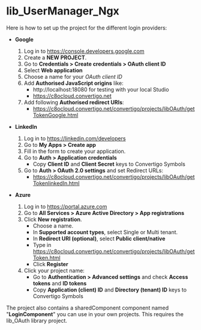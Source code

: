 # lib_UserManager_Ngx
Here is how to set up the project for the different login providers:
- **Google**
    1. Log in to https://console.developers.google.com
    2. Create a **NEW PROJECT**.
    3. Go to **Credentials > Create credentials > OAuth client ID**
    4. Select **Web application**
    5. Choose a name for your *OAuth client ID*
    6. Add **Authorised JavaScript origins** like:
        - http://localhost:18080 for testing with your local Studio
        - https://c8ocloud.convertigo.net
    7. Add following **Authorised redirect URIs**:
        - https://c8ocloud.convertigo.net/convertigo/projects/libOAuth/getTokenGoogle.html
        

- **LinkedIn**
    1. Log in to https://linkedin.com/developers
    2. Go to **My Apps > Create app**
    3. Fill in the form to create your application.
    4. Go to **Auth > Application credentials**
        - Copy **Client ID** and **Client Secret** keys to Convertigo Symbols
    5. Go to **Auth > OAuth 2.0 settings** and set Redirect URLs:
        - https://c8ocloud.convertigo.net/convertigo/projects/libOAuth/getTokenlinkedIn.html

- **Azure**
    1. Log in to https://portal.azure.com
    2. Go to **All Services > Azure Active Directory > App registrations**
    3. Click **New registration**.
        - Choose a name.
        - In **Supported account types**, select Single or Multi tenant.
        - In **Redirect URI (optional)**, select **Public client/native**
        - Type in https://c8ocloud.convertigo.net/convertigo/projects/libOAuth/getToken.html
        - Click **Register**
    4. Click your project name:
        - Go to **Authentication > Advanced settings** and check **Access tokens** and **ID tokens**
        - Copy **Application (client) ID** and **Directory (tenant) ID** keys to Convertigo Symbols

The project also contains a sharedComponent component named "**LoginComponent**" you can use in your own projects. This requires the lib_OAuth library project.
